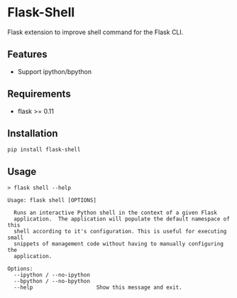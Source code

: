 # Flask-Shell

Flask extension to improve shell command for the Flask CLI.

## Features

- Support ipython/bpython

## Requirements

- flask >= 0.11

## Installation

```
pip install flask-shell
```

## Usage

```
> flask shell --help

Usage: flask shell [OPTIONS]

  Runs an interactive Python shell in the context of a given Flask
  application.  The application will populate the default namespace of this
  shell according to it's configuration. This is useful for executing small
  snippets of management code without having to manually configuring the
  application.

Options:
  --ipython / --no-ipython
  --bpython / --no-bpython
  --help                    Show this message and exit.
```
